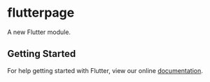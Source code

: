# flutterpage

A new Flutter module.

## Getting Started

For help getting started with Flutter, view our online
[documentation](https://flutter.dev/).
